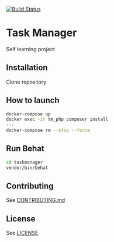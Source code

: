 [![Build Status](https://travis-ci.org/webphpprojects/upskilling-2nd-edition.svg?branch=feature%2Ftravis)](https://travis-ci.org/webphpprojects/upskilling-2nd-edition)

# Task Manager
Self learning project


## Installation
Clone repository

## How to launch

```bash
docker-compose up
docker exec -it tm_php composer install
---
docker-compose rm --stop --force
```

## Run Behat
```bash
cd taskmanager
vendor/bin/behat
```

## Contributing

See [CONTRIBUTING.md](CONTRIBUTING.md)

## License

See [LICENSE](LICENSE)
